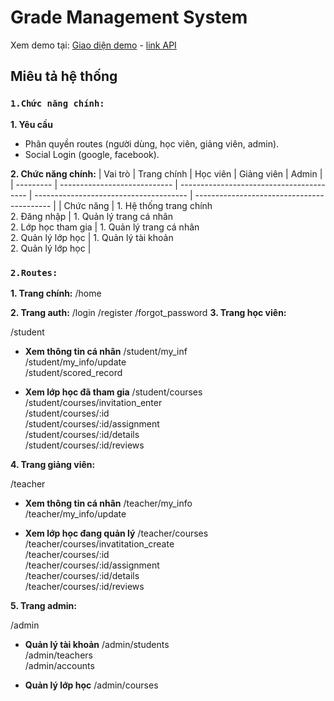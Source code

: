# Grade Management System

Xem demo tại: [Giao diện demo](https://manage-grade-system.herokuapp.com) - [link API](https://gradems.herokuapp.com/apis-doc/#/)

## Miêu tả hệ thống

### `1.Chức năng chính:`

**1. Yêu cầu**

- Phân quyền routes (người dùng, học viên, giảng viên, admin).
- Social Login (google, facebook).

**2. Chức năng chính:**
| Vai trò | Trang chính | Học viên | Giảng viên | Admin |
| --------- | ---------------------------- | ---------------------------------------- | -------------------------------------- | ------------------------------------------ |
| Chức năng | 1. Hệ thống trang chính<br>2. Đăng nhập | 1. Quản lý trang cá nhân<br> 2. Lớp học tham gia | 1. Quản lý trang cá nhân<br>2. Quản lý lớp học | 1. Quản lý tài khoản<br>2. Quản lý lớp học |

### `2.Routes:`

**1. Trang chính:**
/home

**2. Trang auth:**
/login
/register
/forgot_password
**3. Trang học viên:**

/student

- **Xem thông tin cá nhân**
  /student/my_inf <br/>
  /student/my_info/update<br/>
  /student/scored_record<br/>

- **Xem lớp học đã tham gia**
  /student/courses<br/>
  /student/courses/invitation_enter<br/>
  /student/courses/:id<br/>
  /student/courses/:id/assignment<br/>
  /student/courses/:id/details<br/>
  /student/courses/:id/reviews<br/>

**4. Trang giảng viên:**

/teacher<br/>

- **Xem thông tin cá nhân**
  /teacher/my_info<br/>
  /teacher/my_info/update<br/>

- **Xem lớp học đang quản lý**
  /teacher/courses<br/>
  /teacher/courses/invatitation_create<br/>
  /teacher/courses/:id<br/>
  /teacher/courses/:id/assignment<br/>
  /teacher/courses/:id/details<br/>
  /teacher/courses/:id/reviews<br/>

**5. Trang admin:**

/admin<br/>

- **Quản lý tài khoản**
  /admin/students<br/>
  /admin/teachers<br/>
  /admin/accounts<br/>

- **Quản lý lớp học**
  /admin/courses<br/>

